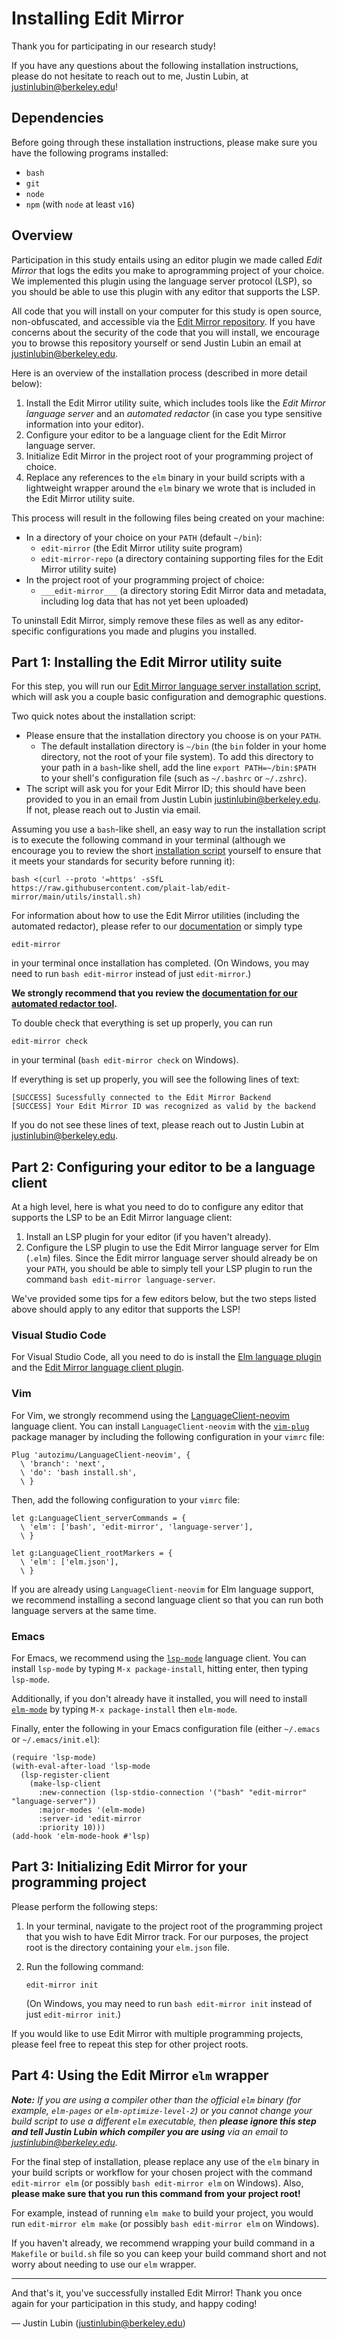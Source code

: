 # Installing Edit Mirror

Thank you for participating in our research study!

If you have any questions about the following installation instructions, please
do not hesitate to reach out to me, Justin Lubin, at
[justinlubin@berkeley.edu](mailto://justinlubin@berkeley.edu)!

## Dependencies

Before going through these installation instructions, please make sure you have
the following programs installed:

- `bash`
- `git`
- `node`
- `npm` (with `node` at least `v16`)

## Overview

Participation in this study entails using an editor plugin we made called _Edit
Mirror_ that logs the edits you make to aprogramming project of your choice. We
implemented this plugin using the language server protocol (LSP), so you should
be able to use this plugin with any editor that supports the LSP.

All code that you will install on your computer for this study is open source,
non-obfuscated, and accessible via the [Edit Mirror repository](https://github.com/plait-lab/edit-mirror).
If you have concerns about the security of the code that you will install, we
encourage you to browse this repository yourself or send Justin Lubin an email
at [justinlubin@berkeley.edu](mailto://justinlubin@berkeley.edu).

Here is an overview of the installation process (described in more detail
below):

1. Install the Edit Mirror utility suite, which includes tools like the
   _Edit Mirror language server_ and an _automated redactor_ (in case you type
   sensitive information into your editor).
2. Configure your editor to be a language client for the Edit Mirror language
   server.
3. Initialize Edit Mirror in the project root of your programming project of
   choice.
4. Replace any references to the `elm` binary in your build scripts with a
   lightweight wrapper around the `elm` binary we wrote that is included in the
   Edit Mirror utility suite.

This process will result in the following files being created on your machine:

- In a directory of your choice on your `PATH` (default `~/bin`):
  - `edit-mirror` (the Edit Mirror utility suite program)
  - `edit-mirror-repo` (a directory containing supporting files for the Edit
    Mirror utility suite)
- In the project root of your programming project of choice:
  - `___edit-mirror___` (a directory storing Edit Mirror data and metadata,
    including log data that has not yet been uploaded)

To uninstall Edit Mirror, simply remove these files as well as any
editor-specific configurations you made and plugins you installed.

## Part 1: Installing the Edit Mirror utility suite

For this step, you will run our
[Edit Mirror language server installation script](../utils/install.sh),
which will ask you a couple basic configuration and demographic
questions.

Two quick notes about the installation script:

- Please ensure that the installation directory you choose is on your `PATH`.
    - The default installation directory is `~/bin` (the `bin` folder in your
      home directory, not the root of your file system). To add this directory
      to your path in a `bash`-like shell, add the line
      `export PATH=~/bin:$PATH` to your shell's configuration file (such as
      `~/.bashrc` or `~/.zshrc`).
- The script will ask you for your Edit Mirror ID; this should have been
  provided to you in an email from Justin Lubin
  [justinlubin@berkeley.edu](mailto://justinlubin@berkeley.edu).
  If not, please reach out to Justin via email.

Assuming you use a `bash`-like shell, an easy way to run the installation script
is to execute the following command in your terminal (although we encourage you
to review the short [installation script](https://raw.githubusercontent.com/plait-lab/edit-mirror/main/utils/install.sh)
yourself to ensure that it meets your standards for security before running it):

    bash <(curl --proto '=https' -sSfL https://raw.githubusercontent.com/plait-lab/edit-mirror/main/utils/install.sh)

For information about how to use the Edit Mirror utilities (including the
automated redactor), please refer to our [documentation](./) or simply type

    edit-mirror

in your terminal once installation has completed. (On Windows, you may need
to run `bash edit-mirror` instead of just `edit-mirror`.)

**We strongly recommend that you review the
[documentation for our automated redactor tool](./redactor.md).**

To double check that everything is set up properly, you can run

    edit-mirror check

in your terminal (`bash edit-mirror check` on Windows).

If everything is set up properly, you will see the following lines of text:

    [SUCCESS] Sucessfully connected to the Edit Mirror Backend
    [SUCCESS] Your Edit Mirror ID was recognized as valid by the backend

If you do not see these lines of text, please reach out to Justin Lubin at
[justinlubin@berkeley.edu](mailto://justinlubin@berkeley.edu).

## Part 2: Configuring your editor to be a language client

At a high level, here is what you need to do to configure any editor that
supports the LSP to be an Edit Mirror language client:

1. Install an LSP plugin for your editor (if you haven't already).
2. Configure the LSP plugin to use the Edit Mirror language server for Elm
   (`.elm`) files. Since the Edit mirror language server should already be on
   your `PATH`, you should be able to simply tell your LSP plugin to run the
   command `bash edit-mirror language-server`.

We've provided some tips for a few editors below, but the two steps listed
above should apply to any editor that supports the LSP!

### Visual Studio Code

For Visual Studio Code, all you need to do is install the
[Elm language plugin](https://marketplace.visualstudio.com/items?itemName=Elmtooling.elm-ls-vscode)
and the
[Edit Mirror language client plugin](https://marketplace.visualstudio.com/items?itemName=plait-lab.edit-mirror).

### Vim

For Vim, we strongly recommend using the
[LanguageClient-neovim](https://github.com/autozimu/LanguageClient-neovim)
language client. You can install `LanguageClient-neovim` with the
[`vim-plug`](https://github.com/junegunn/vim-plug) package manager by including
the following configuration in your `vimrc` file:

    Plug 'autozimu/LanguageClient-neovim', {
      \ 'branch': 'next',
      \ 'do': 'bash install.sh',
      \ }

Then, add the following configuration to your `vimrc` file:

    let g:LanguageClient_serverCommands = {
      \ 'elm': ['bash', 'edit-mirror', 'language-server'],
      \ }

    let g:LanguageClient_rootMarkers = {
      \ 'elm': ['elm.json'],
      \ }

If you are already using `LanguageClient-neovim` for Elm language support, we
recommend installing a second language client so that you can run both language
servers at the same time.

### Emacs

For Emacs, we recommend using the
[`lsp-mode`](https://emacs-lsp.github.io)
language client.  You can install `lsp-mode` by typing `M-x package-install`,
hitting enter, then typing `lsp-mode`.

Additionally, if you don't already have it installed, you will need to install
[`elm-mode`](https://github.com/jcollard/elm-mode)
by typing `M-x package-install` then `elm-mode`.

Finally, enter the following in your Emacs configuration file (either `~/.emacs`
or `~/.emacs/init.el`):

    (require 'lsp-mode)
    (with-eval-after-load 'lsp-mode
      (lsp-register-client
        (make-lsp-client
          :new-connection (lsp-stdio-connection '("bash" "edit-mirror" "language-server"))
          :major-modes '(elm-mode)
          :server-id 'edit-mirror
          :priority 10)))
    (add-hook 'elm-mode-hook #'lsp)

## Part 3: Initializing Edit Mirror for your programming project

Please perform the following steps:

1. In your terminal, navigate to the project root of the programming project
   that you wish to have Edit Mirror track. For our purposes, the project root
   is the directory containing your `elm.json` file.
2. Run the following command:

       edit-mirror init

   (On Windows, you may need to run `bash edit-mirror init` instead of just
   `edit-mirror init`.)

If you would like to use Edit Mirror with multiple programming projects, please
feel free to repeat this step for other project roots.

## Part 4: Using the Edit Mirror `elm` wrapper

_**Note:** If you are using a compiler other than the official `elm` binary
(for example, `elm-pages` or `elm-optimize-level-2`) or you cannot change
your build script to use a different `elm` executable, then **please ignore this
step and tell Justin Lubin which compiler you are using** via an email to
[justinlubin@berkeley.edu](mailto://justinlubin@berkeley.edu)._

For the final step of installation, please replace any use of the `elm` binary
in your build scripts or workflow for your chosen project with the command
`edit-mirror elm` (or possibly `bash edit-mirror elm` on Windows). Also,
**please make sure that you run this command from your project root!**

For example, instead of running `elm make` to build your project, you would run
`edit-mirror elm make` (or possibly `bash edit-mirror elm` on Windows).

If you haven't already, we recommend wrapping your build command in a
`Makefile` or `build.sh` file so you can keep your build command short and not
worry about needing to use our `elm` wrapper.

---

And that's it, you've successfully installed Edit Mirror! Thank you once again
for your participation in this study, and happy coding!

— Justin Lubin
([justinlubin@berkeley.edu](mailto://justinlubin@berkeley.edu))
